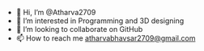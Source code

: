 - 👋 Hi, I’m @Atharva2709
- 👀 I’m interested in Programming and 3D designing
- 💞️ I’m looking to collaborate on GitHub
- 📫 How to reach me atharvabhavsar2709@gmail.com

<!---
Atharva2709/Atharva2709 is a ✨ special ✨ repository because its `README.md` (this file) appears on your GitHub profile.
You can click the Preview link to take a look at your changes.
--->
